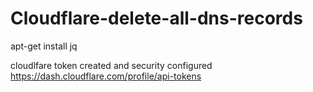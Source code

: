 # Cloudflare-delete-all-dns-records
apt-get install jq

cloudlfare token created and security configured https://dash.cloudflare.com/profile/api-tokens
